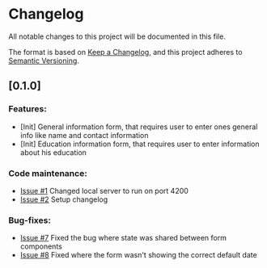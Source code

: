 # Changelog

All notable changes to this project will be documented in this file.

The format is based on [Keep a Changelog](https://keepachangelog.com/en/1.1.0/),
and this project adheres to [Semantic Versioning](https://semver.org/spec/v2.0.0.html).

## [0.1.0]

### Features:

- [Init] General information form, that requires user to enter ones general info like name and contact information
- [Init] Education information form, that requires user to enter information about his education

### Code maintenance:

- [Issue #1](https://github.com/RexBasiliscus/cv-application/issues/1) Changed local server to run on port 4200
- [Issue #2](https://github.com/RexBasiliscus/cv-application/issues/2) Setup changelog

### Bug-fixes:

- [Issue #7](https://github.com/RexBasiliscus/cv-application/issues/7) Fixed the bug where state was shared between form components
- [Issue #8](https://github.com/RexBasiliscus/cv-application/issues/8) Fixed where the form wasn't showing the correct default date
